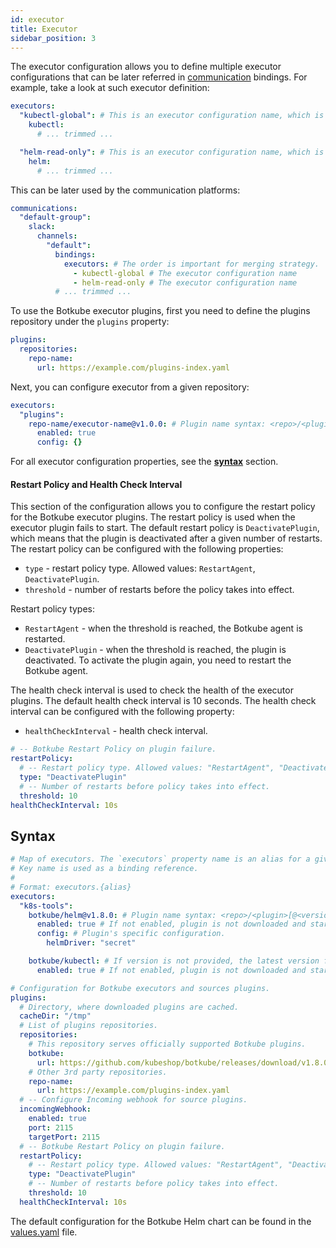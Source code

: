 ```yaml
---
id: executor
title: Executor
sidebar_position: 3
---
```


The executor configuration allows you to define multiple executor configurations that can be later referred in [communication](../communication) bindings. For example, take a look at such executor definition:

```yaml
executors:
  "kubectl-global": # This is an executor configuration name, which is referred in communication bindings.
    kubectl:
      # ... trimmed ...

  "helm-read-only": # This is an executor configuration name, which is referred in communication bindings.
    helm:
      # ... trimmed ...
```

This can be later used by the communication platforms:

```yaml
communications:
  "default-group":
    slack:
      channels:
        "default":
          bindings:
            executors: # The order is important for merging strategy.
              - kubectl-global # The executor configuration name
              - helm-read-only # The executor configuration name
          # ... trimmed ...
```

To use the Botkube executor plugins, first you need to define the plugins repository under the `plugins` property:

```yaml
plugins:
  repositories:
    repo-name:
      url: https://example.com/plugins-index.yaml
```

Next, you can configure executor from a given repository:

```yaml
executors:
  "plugins":
    repo-name/executor-name@v1.0.0: # Plugin name syntax: <repo>/<plugin>[@<version>]. If version is not provided, the latest version from repository is used.
      enabled: true
      config: {}
```

For all executor configuration properties, see the [**syntax**](#syntax) section.

#### Restart Policy and Health Check Interval

This section of the configuration allows you to configure the restart policy for the Botkube executor plugins. The restart policy is used when the executor plugin fails to start. The default restart policy is `DeactivatePlugin`, which means that the plugin is deactivated after a given number of restarts. The restart policy can be configured with the following properties:

- `type` - restart policy type. Allowed values: `RestartAgent`, `DeactivatePlugin`.
- `threshold` - number of restarts before the policy takes into effect.

Restart policy types:

- `RestartAgent` - when the threshold is reached, the Botkube agent is restarted.
- `DeactivatePlugin` - when the threshold is reached, the plugin is deactivated. To activate the plugin again, you need to restart the Botkube agent.

The health check interval is used to check the health of the executor plugins. The default health check interval is 10 seconds. The health check interval can be configured with the following property:

- `healthCheckInterval` - health check interval.

```yaml
# -- Botkube Restart Policy on plugin failure.
restartPolicy:
  # -- Restart policy type. Allowed values: "RestartAgent", "DeactivatePlugin".
  type: "DeactivatePlugin"
  # -- Number of restarts before policy takes into effect.
  threshold: 10
healthCheckInterval: 10s
```

## Syntax

```yaml
# Map of executors. The `executors` property name is an alias for a given configuration.
# Key name is used as a binding reference.
#
# Format: executors.{alias}
executors:
  "k8s-tools":
    botkube/helm@v1.8.0: # Plugin name syntax: <repo>/<plugin>[@<version>]. If version is not provided, the latest version from repository is used.
      enabled: true # If not enabled, plugin is not downloaded and started.
      config: # Plugin's specific configuration.
        helmDriver: "secret"

    botkube/kubectl: # If version is not provided, the latest version from repository is used.
      enabled: true # If not enabled, plugin is not downloaded and started.

# Configuration for Botkube executors and sources plugins.
plugins:
  # Directory, where downloaded plugins are cached.
  cacheDir: "/tmp"
  # List of plugins repositories.
  repositories:
    # This repository serves officially supported Botkube plugins.
    botkube:
      url: https://github.com/kubeshop/botkube/releases/download/v1.8.0/plugins-index.yaml
    # Other 3rd party repositories.
    repo-name:
      url: https://example.com/plugins-index.yaml
  # -- Configure Incoming webhook for source plugins.
  incomingWebhook:
    enabled: true
    port: 2115
    targetPort: 2115
  # -- Botkube Restart Policy on plugin failure.
  restartPolicy:
    # -- Restart policy type. Allowed values: "RestartAgent", "DeactivatePlugin".
    type: "DeactivatePlugin"
    # -- Number of restarts before policy takes into effect.
    threshold: 10
  healthCheckInterval: 10s
```

The default configuration for the Botkube Helm chart can be found in the [values.yaml](https://github.com/kubeshop/botkube/blob/main/helm/botkube/values.yaml) file.
